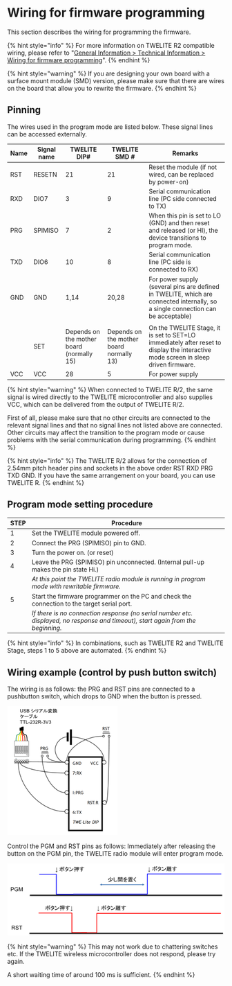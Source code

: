 # Wiring for firmware programming

This section describes the wiring for programming the firmware.

{% hint style="info" %}
For more information on TWELITE R2 compatible wiring, please refer to "[General Information > Technical Information > Wiring for firmware programming](fumuua.md#pinnitsuite)".
{% endhint %}

{% hint style="warning" %}
If you are designing your own board with a surface mount module (SMD) version, please make sure that there are wires on the board that allow you to rewrite the firmware.
{% endhint %}



## Pinning 

The wires used in the program mode are listed below. These signal lines can be accessed externally.

| **Name** | **Signal name** | **TWELITE DIP#**                          | **TWELITE SMD #**                        | **Remarks**                                                                                                                        |
| -------- | --------------- | ----------------------------------------- | ---------------------------------------- | ---------------------------------------------------------------------------------------------------------------------------------- |
| RST      | RESETN          | 21                                        | 21                                       | Reset the module (if not wired, can be replaced by power-on)                                                                       |
| RXD      | DIO7            | 3                                         | 9                                        | Serial communication line (PC side connected to TX)                                                                                |
| PRG      | SPIMISO         | 7                                         | 2                                        | When this pin is set to LO (GND) and then reset and released (or HI), the device transitions to program mode.                      |
| TXD      | DIO6            | 10                                        | 8                                        | Serial communication line (PC side is connected to RX)                                                                             |
| GND      | GND             | 1,14                                      | 20,28                                    | For power supply (several pins are defined in TWELITE, which are connected internally, so a single connection can be acceptable)   |
|          |                 |                                           |                                          |                                                                                                                                    |
|          | SET             | Depends on the mother board (normally 15) | Depends on the mother board normally 13) | On the TWELITE Stage, it is set to SET=LO immediately after reset to display the interactive mode screen in sleep driven firmware. |
| VCC      | VCC             | 28                                        | 5                                        | For power supply                                                                                                                   |



{% hint style="warning" %}
When connected to TWELITE R/2, the same signal is wired directly to the TWELITE  microcontroller and also supplies VCC, which can be delivered from the output of TWELITE R/2.

First of all, please make sure that no other circuits are connected to the relevant signal lines and that no signal lines not listed above are connected. Other circuits may affect the transition to the program mode or cause problems with the serial communication during programming.
{% endhint %}

{% hint style="info" %}
The TWELITE R/2 allows for the connection of 2.54mm pitch header pins and sockets in the above order RST RXD PRG TXD GND. If you have the same arrangement on your board, you can use TWELITE R.
{% endhint %}

## Program mode setting procedure

| STEP | Procedure                                                                                                                        |
| ---- | -------------------------------------------------------------------------------------------------------------------------------- |
| 1    | Set the TWELITE module powered off.                                                                                              |
| 2    | Connect the PRG (SPIMISO) pin to GND.                                                                                            |
| 3    | Turn the power on. (or reset)                                                                                                    |
| 4    | Leave the PRG (SPIMISO) pin unconnected. (Internal pull-up makes the pin state Hi.)                                              |
|      | _At this point the TWELITE radio module is running in program mode with rewritable firmware._                                    |
| 5    | Start the firmware programmer on the PC and check the connection to the target serial port.                                      |
|      | _If there is no connection response (no serial number etc. displayed, no response and timeout), start again from the beginning._ |

{% hint style="info" %}
In combinations, such as TWELITE R2 and TWELITE Stage, steps 1 to 5 above are automated.
{% endhint %}



## Wiring example (control by push button switch)

The wiring is as follows: the PRG and RST pins are connected to a pushbutton switch, which drops to GND when the button is pressed.

![配線例](<../../.gitbook/assets/image (33).png>)

Control the PGM and RST pins as follows: Immediately after releasing the button on the PGM pin, the TWELITE radio module will enter program mode.

![](<../../.gitbook/assets/image (34).png>)

{% hint style="warning" %}
This may not work due to chattering switches etc. If the TWELITE wireless microcontroller does not respond, please try again.

A short waiting time of around 100 ms is sufficient.
{% endhint %}
